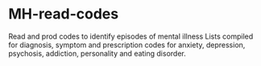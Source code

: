 # MH-read-codes
Read and prod codes to identify episodes of mental illness 
Lists compiled for diagnosis, symptom and prescription codes for anxiety, depression, psychosis, addiction, personality and eating disorder.
